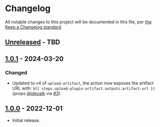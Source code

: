 # Changelog

All notable changes to this project will be documented in this file, per [the Keep a Changelog standard](http://keepachangelog.com/).

## [Unreleased] - TBD

## [1.0.1] - 2024-03-20
### Changed
- Updated to v4 of `upload-artifact`, the action now exposes the artifact URL with: `${{ steps.upload-plugin-artifact.outputs.artifact-url }}` (props [@jdevalk](https://github.com/jdevalk) via [#3](https://github.com/10up/action-wordpress-plugin-build-zip/pull/3)).

## [1.0.0] - 2022-12-01
- Initial release.

[Unreleased]: https://github.com/10up/action-wordpress-plugin-build-zip/compare/stable...develop
[1.0.1]: https://github.com/10up/action-wordpress-plugin-build-zip/compare/1.0.0...1.0.1
[1.0.0]: https://github.com/10up/action-wordpress-plugin-build-zip/releases/tag/1.0.0
